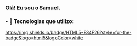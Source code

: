 ### Olá! Eu sou o Samuel.

<h3>- 🔭 Tecnologias que utilizo:</h3>

https://img.shields.io/badge/HTML5-E34F26?style=for-the-badge&logo=html5&logoColor=white


<!--
**Invokedzz/Invokedzz** is a ✨ _special_ ✨ repository because its `README.md` (this file) appears on your GitHub profile.

Here are some ideas to get you started:

- 🔭 I’m currently working on ...
- 🌱 I’m currently learning ...
- 👯 I’m looking to collaborate on ...
- 🤔 I’m looking for help with ...
- 💬 Ask me about ...
- 📫 How to reach me: ...
- 😄 Pronouns: ...
- ⚡ Fun fact: ...
-->
